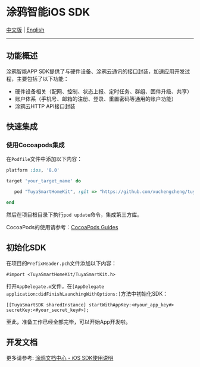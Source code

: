 # 涂鸦智能iOS SDK

[中文版](README-zh.md) | [English](README.md)

---

## 功能概述

涂鸦智能APP SDK提供了与硬件设备、涂鸦云通讯的接口封装，加速应用开发过程，主要包括了以下功能：

- 硬件设备相关（配网、控制、状态上报、定时任务、群组、固件升级、共享）
- 账户体系（手机号、邮箱的注册、登录、重置密码等通用的账户功能）
- 涂鸦云HTTP API接口封装

## 快速集成

### 使用Cocoapods集成

在`Podfile`文件中添加以下内容：

```ruby
platform :ios, '8.0'

target 'your_target_name' do

   pod "TuyaSmartHomeKit", :git => "https://github.com/xuchengcheng/tuyasmart_home_ios_sdk_test.git"

end
```

然后在项目根目录下执行`pod update`命令，集成第三方库。

CocoaPods的使用请参考：[CocoaPods Guides](https://guides.cocoapods.org/)

## 初始化SDK

在项目的`PrefixHeader.pch`文件添加以下内容：

```objc
#import <TuyaSmartHomeKit/TuyaSmartKit.h>
```

打开`AppDelegate.m`文件，在`[AppDelegate application:didFinishLaunchingWithOptions:]`方法中初始化SDK：

```objc
[[TuyaSmartSDK sharedInstance] startWithAppKey:<#your_app_key#> secretKey:<#your_secret_key#>];
```

至此，准备工作已经全部完毕，可以开始App开发啦。

## 开发文档

更多请参考: [涂鸦文档中心 - iOS SDK使用说明](./ios-sdk.md)



